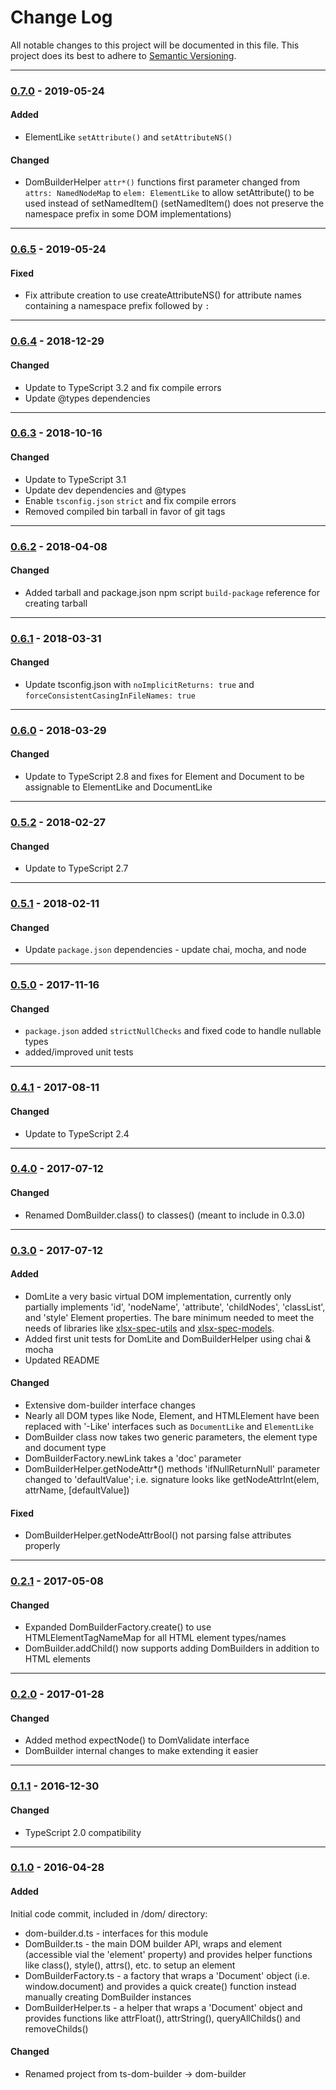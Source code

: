 ﻿# Change Log
All notable changes to this project will be documented in this file.
This project does its best to adhere to [Semantic Versioning](http://semver.org/).


--------
### [0.7.0](N/A) - 2019-05-24
#### Added
* ElementLike `setAttribute()` and `setAttributeNS()`

#### Changed
* DomBuilderHelper `attr*()` functions first parameter changed from `attrs: NamedNodeMap` to `elem: ElementLike` to allow setAttribute() to be used instead of setNamedItem() (setNamedItem() does not preserve the namespace prefix in some DOM implementations)


--------
### [0.6.5](https://github.com/TeamworkGuy2/dom-builder/commit/fbb4c44b7195fddd89274e23eba2e6fd9e1248ce) - 2019-05-24
#### Fixed
* Fix attribute creation to use createAttributeNS() for attribute names containing a namespace prefix followed by `:`


--------
### [0.6.4](https://github.com/TeamworkGuy2/dom-builder/commit/55910566c332d22711d2d524c87d49c12c8d2eb2) - 2018-12-29
#### Changed
* Update to TypeScript 3.2 and fix compile errors
* Update @types dependencies


--------
### [0.6.3](https://github.com/TeamworkGuy2/dom-builder/commit/0ed836c7bf54d8989d3165f9f744c0513bf6b786) - 2018-10-16
#### Changed
* Update to TypeScript 3.1
* Update dev dependencies and @types
* Enable `tsconfig.json` `strict` and fix compile errors
* Removed compiled bin tarball in favor of git tags


--------
### [0.6.2](https://github.com/TeamworkGuy2/dom-builder/commit/d34a61c4ba58e831c134b04b065a9507a73156a9) - 2018-04-08
#### Changed
* Added tarball and package.json npm script `build-package` reference for creating tarball


--------
### [0.6.1](https://github.com/TeamworkGuy2/dom-builder/commit/91ce390d6022843b95f1f817c3a2ab51d51084e3) - 2018-03-31
#### Changed
* Update tsconfig.json with `noImplicitReturns: true` and `forceConsistentCasingInFileNames: true`


--------
### [0.6.0](https://github.com/TeamworkGuy2/dom-builder/commit/37fc735038e69b9562d2d3e9766e521d87dee4f7) - 2018-03-29
#### Changed
* Update to TypeScript 2.8 and fixes for Element and Document to be assignable to ElementLike and DocumentLike


--------
### [0.5.2](https://github.com/TeamworkGuy2/dom-builder/commit/0ee1f9a03c3e8f7d98103193c4a1eb574c40ae86) - 2018-02-27
#### Changed
* Update to TypeScript 2.7


--------
### [0.5.1](https://github.com/TeamworkGuy2/dom-builder/commit/ef5d34eb0c31be8bb67329f58b53a28c02168e38) - 2018-02-11
#### Changed
* Update `package.json` dependencies - update chai, mocha, and node


--------
### [0.5.0](https://github.com/TeamworkGuy2/dom-builder/commit/496d057345a7d79e6f05919c2be0c91ceca53985) - 2017-11-16
#### Changed
* `package.json` added `strictNullChecks` and fixed code to handle nullable types
* added/improved unit tests


--------
### [0.4.1](https://github.com/TeamworkGuy2/dom-builder/commit/fe4375294e67a993919e9bd6dcc26b915dd7aa97) - 2017-08-11
#### Changed
* Update to TypeScript 2.4


--------
### [0.4.0](https://github.com/TeamworkGuy2/dom-builder/commit/9a7ccbc07d374fce3d5960770263b53fba22e315) - 2017-07-12
#### Changed
* Renamed DomBuilder.class() to classes() (meant to include in 0.3.0)


--------
### [0.3.0](https://github.com/TeamworkGuy2/dom-builder/commit/75b6e20e3f490ac81e085986b3946f79a58d0dd5) - 2017-07-12
#### Added
* DomLite a very basic virtual DOM implementation, currently only partially implements 'id', 'nodeName', 'attribute', 'childNodes', 'classList', and 'style' Element properties.  The bare minimum needed to meet the needs of libraries like [xlsx-spec-utils](https://github.com/TeamworkGuy2/xlsx-spec-utils) and [xlsx-spec-models](https://github.com/TeamworkGuy2/xlsx-spec-models).
* Added first unit tests for DomLite and DomBuilderHelper using chai & mocha
* Updated README

#### Changed
* Extensive dom-builder interface changes
* Nearly all DOM types like Node, Element, and HTMLElement have been replaced with '-Like' interfaces such as `DocumentLike` and `ElementLike`
* DomBuilder class now takes two generic parameters, the element type and document type
* DomBuilderFactory.newLink takes a 'doc' parameter
* DomBuilderHelper.getNodeAttr*() methods 'ifNullReturnNull' parameter changed to 'defaultValue'; i.e. signature looks like getNodeAttrInt(elem, attrName, [defaultValue])

#### Fixed
* DomBuilderHelper.getNodeAttrBool() not parsing false attributes properly


--------
### [0.2.1](https://github.com/TeamworkGuy2/dom-builder/commit/1398109ec0265d5f460ae0b022e646c905e3f430) - 2017-05-08
#### Changed
* Expanded DomBuilderFactory.create() to use HTMLElementTagNameMap for all HTML element types/names
* DomBuilder.addChild() now supports adding DomBuilders in addition to HTML elements


--------
### [0.2.0](https://github.com/TeamworkGuy2/dom-builder/commit/2870cc4ee9f8c272827ca485fe2a0a9515475efc) - 2017-01-28
#### Changed
* Added method expectNode() to DomValidate interface
* DomBuilder internal changes to make extending it easier


--------
### [0.1.1](https://github.com/TeamworkGuy2/dom-builder/commit/79abd5e028f5c71ede33924428d3df2755a6d871) - 2016-12-30
#### Changed
* TypeScript 2.0 compatibility


--------
### [0.1.0](https://github.com/TeamworkGuy2/dom-builder/commit/a584d1cb374e5f33018f13c06c950a45415b8068) - 2016-04-28
#### Added
Initial code commit, included in /dom/ directory:
* dom-builder.d.ts - interfaces for this module
* DomBuilder.ts - the main DOM builder API, wraps and element (accessible vial the 'element' property) and provides helper functions like class(), style(), attrs(), etc. to setup an element
* DomBuilderFactory.ts - a factory that wraps a 'Document' object (i.e. window.document) and provides a quick create() function instead manually creating DomBuilder instances
* DomBuilderHelper.ts - a helper that wraps a 'Document' object and provides functions like attrFloat(), attrString(), queryAllChilds() and removeChilds()

#### Changed
* Renamed project from ts-dom-builder -> dom-builder